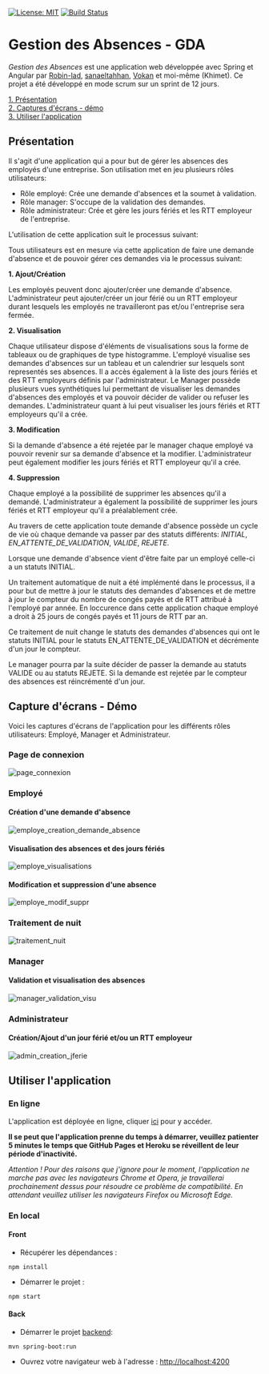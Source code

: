 

[![License: MIT](https://img.shields.io/badge/License-MIT-yellow.svg)](https://opensource.org/licenses/MIT) [![Build Status](https://travis-ci.com/Khimet/gestion-des-absences-front.svg?branch=master)](https://travis-ci.com/Khimet/gestion-des-absences-front)

# Gestion des Absences - GDA

*Gestion des Absences* est une application web développée avec Spring et Angular par [Robin-lad](https://github.com/Robin-lad), [sanaeltahhan](https://github.com/sanaeltahhan), [Vokan](https://github.com/Vokan) et moi-même (Khimet). Ce projet a été développé en mode scrum sur un sprint de 12 jours.

[1. Présentation](#présentation)  
[2. Captures d'écrans - démo](#capture-d'écrans---démo)  
[3. Utiliser l'application](#utiliser-l'application)

## Présentation

Il s'agit d'une application qui a pour but de gérer les absences des employés d'une entreprise. Son utilisation met en jeu plusieurs rôles utilisateurs:

- Rôle employé: Crée une demande d'absences et la soumet à validation.
- Rôle manager: S'occupe de la validation des demandes.
- Rôle administrateur: Crée et gère les jours fériés et les RTT employeur de l'entreprise.

L'utilisation de cette application suit le processus suivant:

Tous utilisateurs est en mesure via cette application de faire une demande d'absence et de pouvoir gérer ces demandes via le processus suivant:

**1. Ajout/Création**

Les employés peuvent donc ajouter/créer une demande d'absence. L'administrateur peut ajouter/créer un jour férié ou un RTT employeur durant lesquels les employés ne travailleront pas et/ou l'entreprise sera fermée.

**2. Visualisation**

Chaque utilisateur dispose d'éléments de visualisations sous la forme de tableaux ou de graphiques de type histogramme.
L'employé visualise ses demandes d'absences sur un tableau et un calendrier sur lesquels sont representés ses absences. Il a accès également à la liste des jours fériés et des RTT employeurs définis par l'administrateur.
Le Manager possède plusieurs vues synthétiques lui permettant de visualiser les demandes d'absences des employés et va pouvoir décider de valider ou refuser les demandes.
L'administrateur quant à lui peut visualiser les jours fériés et RTT employeurs qu'il a crée.

**3. Modification**

Si la demande d'absence a été rejetée par le manager chaque employé va pouvoir revenir sur sa demande d'absence et la modifier. 
L'administrateur peut également modifier les jours fériés et RTT employeur qu'il a crée.

**4. Suppression**

Chaque employé a la possibilité de supprimer les absences qu'il a demandé. L'administrateur a également la possibilité de supprimer les jours fériés et RTT employeur qu'il a préalablement crée.

Au travers de cette application toute demande d'absence possède un cycle de vie où chaque demande va passer par des statuts différents: *INITIAL*, *EN_ATTENTE_DE_VALIDATION*, *VALIDE*, *REJETE*.

 

Lorsque une demande d'absence vient d'être faite par un employé celle-ci a un statuts INITIAL.

Un traitement automatique de nuit a été implémenté dans le processus, il a pour but de mettre à jour le statuts des demandes d'absences et de mettre à jour le compteur du nombre de congés payés et de RTT attribué à l'employé par année. En loccurence dans cette application chaque employé a droit à 25 jours de congés payés et 11 jours de RTT par an. 

Ce traitement de nuit change le statuts des demandes d'absences qui ont le statuts INITIAL pour le statuts EN_ATTENTE_DE_VALIDATION et décrémente d'un jour le compteur. 

Le manager pourra par la suite décider de passer la demande au statuts VALIDE ou au statuts REJETE. Si la demande est rejetée par le compteur des absences est réincrémenté d'un jour.

## Capture d'écrans - Démo

Voici les captures d'écrans de l'application pour les différents rôles utilisateurs: Employé, Manager et Administrateur.

### Page de connexion

![page_connexion](demo/firefox_p8VHQYJK4q.png)

### Employé

#### Création d'une demande d'absence

![employe_creation_demande_absence](demo/employe_creation_demande_absence.gif)

#### Visualisation des absences et des jours fériés

![employe_visualisations](demo/employe_visualisations.gif)

#### Modification et suppression d'une absence

![employe_modif_suppr](demo/employe_modif_suppr.gif)

### Traitement de nuit

![traitement_nuit](demo/traitement_de_nuit.gif)

### Manager

#### Validation et visualisation des absences

![manager_validation_visu](demo/manager_validation_visualisation.gif)

### Administrateur

#### Création/Ajout d'un jour férié et/ou un RTT employeur

![admin_creation_jferie](demo/admin_ajout_ferie.gif)


## Utiliser l'application

### En ligne

L'application est déployée en ligne, cliquer [ici](https://khimet.github.io/gestion-des-absences-front) pour y accéder.

**Il se peut que l'application prenne du temps à démarrer, veuillez patienter 5 minutes le temps que GitHub Pages et Heroku se réveillent de leur période d'inactivité.**

*Attention ! Pour des raisons que j'ignore pour le moment, l'application ne marche pas avec les navigateurs Chrome et Opera, je travaillerai prochainement dessus pour résoudre ce problème de compatibilité. En attendant veuillez utiliser les navigateurs Firefox ou Microsoft Edge.*

### En local

#### Front

* Récupérer les dépendances :

```
npm install
```

* Démarrer le projet :

```
npm start
```

#### Back

* Démarrer le projet [backend](https://github.com/Khimet/gestion-des-absences-back):

```
mvn spring-boot:run
```

* Ouvrez votre navigateur web à l'adresse : [http://localhost:4200](http://localhost:4200)


